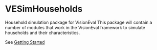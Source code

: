 # VESimHouseholds
Household simulation package for VisionEval
This package will contain a number of modules that work in the VisionEval framework to simulate households and their characteristics.

See [Getting Started](https://github.com/gregorbj/VisionEval/wiki/Getting-Started)